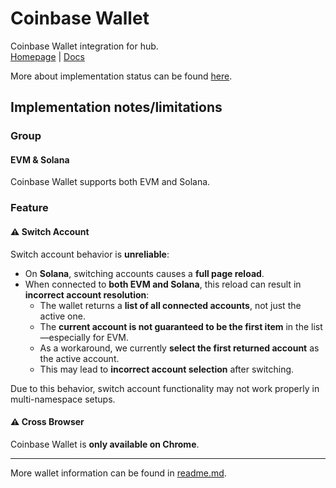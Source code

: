 # Coinbase Wallet
Coinbase Wallet integration for hub.  
[Homepage](https://www.coinbase.com/wallet) | [Docs](https://docs.cdp.coinbase.com/wallet-sdk/docs/welcome)

More about implementation status can be found [here](../readme.md).

## Implementation notes/limitations

### Group

#### EVM & Solana
Coinbase Wallet supports both EVM and Solana.

### Feature

#### ⚠️ Switch Account
Switch account behavior is **unreliable**:
- On **Solana**, switching accounts causes a **full page reload**.
- When connected to **both EVM and Solana**, this reload can result in **incorrect account resolution**:
  - The wallet returns a **list of all connected accounts**, not just the active one.
  - The **current account is not guaranteed to be the first item** in the list—especially for EVM.
  - As a workaround, we currently **select the first returned account** as the active account.
  - This may lead to **incorrect account selection** after switching.

Due to this behavior, switch account functionality may not work properly in multi-namespace setups.

#### ⚠️ Cross Browser
Coinbase Wallet is **only available on Chrome**.

---

More wallet information can be found in [readme.md](../readme.md).
